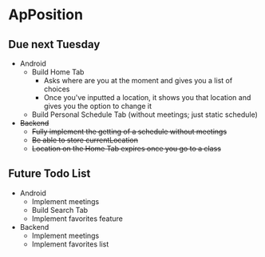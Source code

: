 # ApPosition

## Due next Tuesday
- Android
  - Build Home Tab
    - Asks where are you at the moment and gives you a list of choices
    - Once you've inputted a location, it shows you that location and gives you the option to change it
  - Build Personal Schedule Tab (without meetings; just static schedule)
- ~~Backend~~
  - ~~Fully implement the getting of a schedule without meetings~~
  - ~~Be able to store currentLocation~~
  - ~~Location on the Home Tab expires once you go to a class~~

## Future Todo List

- Android
  - Implement meetings
  - Build Search Tab
  - Implement favorites feature
- Backend
  - Implement meetings
  - Implement favorites list
